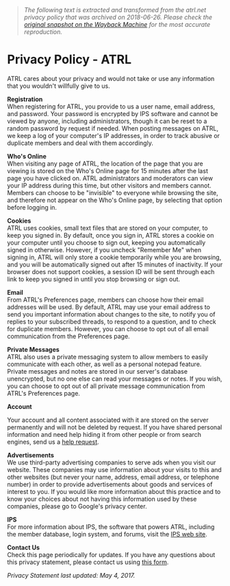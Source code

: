 > *The following text is extracted and transformed from the atrl.net privacy policy that was archived on 2018-06-26. Please check the [original snapshot on the Wayback Machine](https://web.archive.org/web/20180626220642id_/https%3A//atrl.net/privacy) for the most accurate reproduction.*

# Privacy Policy - ATRL

ATRL cares about your privacy and would not take or use any information that you wouldn't willfully give to us.

 **Registration**  
When registering for ATRL, you provide to us a user name, email address, and password. Your password is encrypted by IPS software and cannot be viewed by anyone, including administrators, though it can be reset to a random password by request if needed. When posting messages on ATRL, we keep a log of your computer's IP addresses, in order to track abusive or duplicate members and deal with them accordingly.

 **Who's Online**  
When visiting any page of ATRL, the location of the page that you are viewing is stored on the Who's Online page for 15 minutes after the last page you have clicked on. ATRL administrators and moderators can view your IP address during this time, but other visitors and members cannot. Members can choose to be "invisible" to everyone while browsing the site, and therefore not appear on the Who's Online page, by selecting that option before logging in.

 **Cookies**  
ATRL uses cookies, small text files that are stored on your computer, to keep you signed in. By default, once you sign in, ATRL stores a cookie on your computer until you choose to sign out, keeping you automatically signed in otherwise. However, if you uncheck "Remember Me" when signing in, ATRL will only store a cookie temporarily while you are browsing, and you will be automatically signed out after 15 minutes of inactivity. If your browser does not support cookies, a session ID will be sent through each link to keep you signed in until you stop browsing or sign out.

 **Email**  
From ATRL's Preferences page, members can choose how their email addresses will be used. By default, ATRL may use your email address to send you important information about changes to the site, to notify you of replies to your subscribed threads, to respond to a question, and to check for duplicate members. However, you can choose to opt out of all email communication from the Preferences page.

 **Private Messages**  
ATRL also uses a private messaging system to allow members to easily communicate with each other, as well as a personal notepad feature. Private messages and notes are stored in our server's database unencrypted, but no one else can read your messages or notes. If you wish, you can choose to opt out of all private message communication from ATRL's Preferences page. 

**Account**

Your account and all content associated with it are stored on the server permanently and will not be deleted by request. If you have shared personal information and need help hiding it from other people or from search engines, send us a [help request](https://atrl.net/contact/).

 **Advertisements**  
We use third-party advertising companies to serve ads when you visit our website. These companies may use information about your visits to this and other websites (but never your name, address, email address, or telephone number) in order to provide advertisements about goods and services of interest to you. If you would like more information about this practice and to know your choices about not having this information used by these companies, please go to Google's privacy center.

 **IPS**  
For more information about IPS, the software that powers ATRL, including the member database, login system, and forums, visit the [IPS web site](https://invisionpower.com/).

 **Contact Us**  
Check this page periodically for updates. If you have any questions about this privacy statement, please contact us using [this form](https://atrl.net/contact/).

 _Privacy Statement last updated: May 4, 2017._
